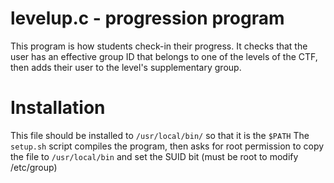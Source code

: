 # levelup.c - progression program
This program is how students check-in their progress.
It checks that the user has an effective group ID that belongs to one of the
levels of the CTF, then adds their user to the level's supplementary group.


# Installation
This file should be installed to `/usr/local/bin/` so that it is the `$PATH`
The `setup.sh` script compiles the program, then asks for root permission to
copy the file to `/usr/local/bin` and set the SUID bit (must be root to modify
/etc/group)
